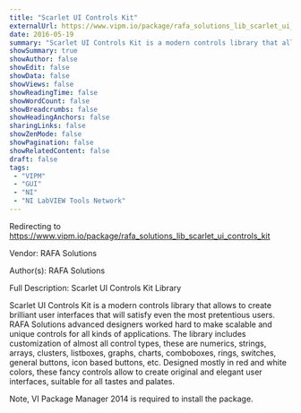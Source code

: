 ```yaml
---
title: "Scarlet UI Controls Kit"
externalUrl: https://www.vipm.io/package/rafa_solutions_lib_scarlet_ui_controls_kit
date: 2016-05-19
summary: "Scarlet UI Controls Kit is a modern controls library that allows to create brilliant user interfaces that will satisfy even the most pretentious users."
showSummary: true
showAuthor: false
showEdit: false
showData: false
showViews: false
showReadingTime: false
showWordCount: false
showBreadcrumbs: false
showHeadingAnchors: false
sharingLinks: false
showZenMode: false
showPagination: false
showRelatedContent: false
draft: false
tags:
 - "VIPM"
 - "GUI"
 - "NI"
 - "NI LabVIEW Tools Network"
---
```


Redirecting to https://www.vipm.io/package/rafa_solutions_lib_scarlet_ui_controls_kit

Vendor: RAFA Solutions

Author(s): RAFA Solutions
 
Full Description:
Scarlet UI Controls Kit Library

Scarlet UI Controls Kit is a modern controls library that allows to create brilliant user interfaces that will satisfy even the most pretentious users.
RAFA Solutions advanced designers worked hard to make scalable and unique controls for all kinds of applications.
The library includes customization of almost all control types, these are  numerics, strings, arrays, clusters, listboxes, graphs, charts, comboboxes, rings, switches, general buttons, icon based buttons, etc. 
Designed mostly in red and white colors, these fancy controls allow to create original and elegant user interfaces, suitable for all tastes and palates.

Note, VI Package Manager 2014 is required to install the package.